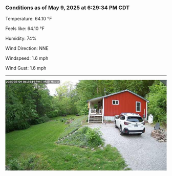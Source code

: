 ### Conditions as of May 9, 2025 at 6:29:34 PM CDT 

Temperature: 64.10 &deg;F

Feels like: 64.10 &deg;F

Humidity: 74%

Wind Direction: NNE

Windspeed: 1.6 mph

Wind Gust: 1.6 mph

---

<img src="./images/latest.jpeg"/>

